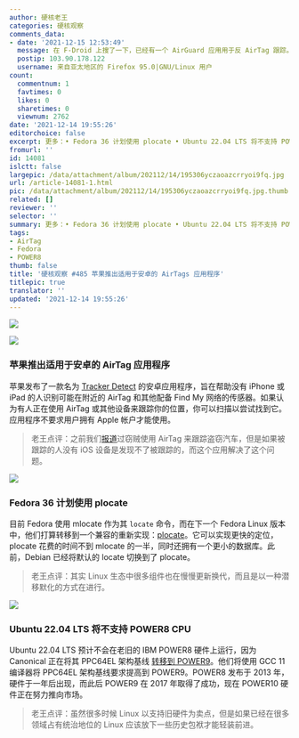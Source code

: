 ```yaml
---
author: 硬核老王
categories: 硬核观察
comments_data:
- date: '2021-12-15 12:53:49'
  message: 在 F-Droid 上搜了一下，已经有一个 AirGuard 应用用于反 AirTag 跟踪。
  postip: 103.90.178.122
  username: 来自亚太地区的 Firefox 95.0|GNU/Linux 用户
count:
  commentnum: 1
  favtimes: 0
  likes: 0
  sharetimes: 0
  viewnum: 2762
date: '2021-12-14 19:55:26'
editorchoice: false
excerpt: 更多：• Fedora 36 计划使用 plocate • Ubuntu 22.04 LTS 将不支持 POWER8 CPU
fromurl: ''
id: 14081
islctt: false
largepic: /data/attachment/album/202112/14/195306yczaoazcrryoi9fq.jpg
url: /article-14081-1.html
pic: /data/attachment/album/202112/14/195306yczaoazcrryoi9fq.jpg.thumb.jpg
related: []
reviewer: ''
selector: ''
summary: 更多：• Fedora 36 计划使用 plocate • Ubuntu 22.04 LTS 将不支持 POWER8 CPU
tags:
- AirTag
- Fedora
- POWER8
thumb: false
title: '硬核观察 #485 苹果推出适用于安卓的 AirTags 应用程序'
titlepic: true
translator: ''
updated: '2021-12-14 19:55:26'
---
```


![](/data/attachment/album/202112/14/195306yczaoazcrryoi9fq.jpg)


![](/data/attachment/album/202112/14/195318s68xmix1mcfxixm1.jpg)


### 苹果推出适用于安卓的 AirTag 应用程序


苹果发布了一款名为 [Tracker Detect](https://www.cnet.com/tech/mobile/apple-launches-airtags-and-find-my-detector-app-for-android-in-effort-to-boost-privacy/) 的安卓应用程序，旨在帮助没有 iPhone 或 iPad 的人识别可能在附近的 AirTag 和其他配备 Find My 网络的传感器。如果认为有人正在使用 AirTag 或其他设备来跟踪你的位置，你可以扫描以尝试找到它。应用程序不要求用户拥有 Apple 帐户才能使用。



> 
> 老王点评：之前我们[报道](/article-14049-1.html)过窃贼使用 AirTag 来跟踪盗窃汽车，但是如果被跟踪的人没有 iOS 设备是发现不了被跟踪的，而这个应用解决了这个问题。
> 
> 
> 


![](/data/attachment/album/202112/14/195356akzyxkad6yyxydyq.jpg)


### Fedora 36 计划使用 plocate


目前 Fedora 使用 mlocate 作为其 `locate` 命令，而在下一个 Fedora Linux 版本中，他们打算转移到一个兼容的重新实现：[plocate](https://fedoraproject.org/wiki/Changes/Plocate_as_the_default_locate_implementation)。它可以实现更快的定位，plocate 花费的时间不到 mlocate 的一半，同时还拥有一个更小的数据库。此前，Debian 已经将默认的 locate 切换到了 plocate。



> 
> 老王点评：其实 Linux 生态中很多组件也在慢慢更新换代，而且是以一种潜移默化的方式在进行。
> 
> 
> 


 ![](/data/attachment/album/202112/14/195426lrkhk11tkbxzztzb.jpg)


### Ubuntu 22.04 LTS 将不支持 POWER8 CPU


Ubuntu 22.04 LTS 预计不会在老旧的 IBM POWER8 硬件上运行，因为 Canonical 正在将其 PPC64EL 架构基线 [转移到 POWER9](https://www.phoronix.com/scan.php?page=news_item&px=Ubuntu-22.04-LTS-POWER9)。他们将使用 GCC 11 编译器将 PPC64EL 架构基线要求提高到 POWER9。POWER8 发布于 2013 年，硬件于一年后出现，而此后 POWER9 在 2017 年取得了成功，现在 POWER10 硬件正在努力推向市场。



> 
> 老王点评：虽然很多时候 Linux 以支持旧硬件为卖点，但是如果已经在很多领域占有统治地位的 Linux 应该放下一些历史包袱才能轻装前进。
> 
> 
>